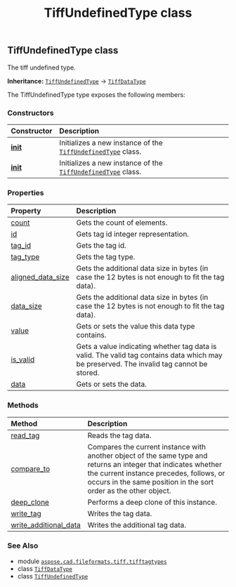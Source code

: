 ﻿---
title: TiffUndefinedType class
second_title: Aspose.CAD for Python via .NET API References
description: 
type: docs
weight: 140
url: /python-net/aspose.cad.fileformats.tiff.tifftagtypes/tiffundefinedtype/
is_root: false
---

## TiffUndefinedType class

The tiff undefined type.



**Inheritance:** [`TiffUndefinedType`](/cad/python-net/aspose.cad.fileformats.tiff.tifftagtypes/tiffundefinedtype) → 
[`TiffDataType`](/cad/python-net/aspose.cad.fileformats.tiff/tiffdatatype)



The TiffUndefinedType type exposes the following members:

### Constructors
| Constructor | Description |
| :- | :- |
| [__init__](/cad/python-net/aspose.cad.fileformats.tiff.tifftagtypes/tiffundefinedtype/__init__/#aspose.cad.fileformats.tiff.enums.TiffTags) | Initializes a new instance of the [`TiffUndefinedType`](/cad/python-net/aspose.cad.fileformats.tiff.tifftagtypes/tiffundefinedtype) class. |
| [__init__](/cad/python-net/aspose.cad.fileformats.tiff.tifftagtypes/tiffundefinedtype/__init__/#int) | Initializes a new instance of the [`TiffUndefinedType`](/cad/python-net/aspose.cad.fileformats.tiff.tifftagtypes/tiffundefinedtype) class. |


### Properties
| Property | Description |
| :- | :- |
| [count](/cad/python-net/aspose.cad.fileformats.tiff.tifftagtypes/tiffundefinedtype/count) | Gets the count of elements. |
| [id](/cad/python-net/aspose.cad.fileformats.tiff.tifftagtypes/tiffundefinedtype/id) | Gets tag id integer representation. |
| [tag_id](/cad/python-net/aspose.cad.fileformats.tiff.tifftagtypes/tiffundefinedtype/tag_id) | Gets the tag id. |
| [tag_type](/cad/python-net/aspose.cad.fileformats.tiff.tifftagtypes/tiffundefinedtype/tag_type) | Gets the tag type. |
| [aligned_data_size](/cad/python-net/aspose.cad.fileformats.tiff.tifftagtypes/tiffundefinedtype/aligned_data_size) | Gets the additional data size in bytes (in case the 12 bytes is not enough to fit the tag data). |
| [data_size](/cad/python-net/aspose.cad.fileformats.tiff.tifftagtypes/tiffundefinedtype/data_size) | Gets the additional data size in bytes (in case the 12 bytes is not enough to fit the tag data). |
| [value](/cad/python-net/aspose.cad.fileformats.tiff.tifftagtypes/tiffundefinedtype/value) | Gets or sets the value this data type contains. |
| [is_valid](/cad/python-net/aspose.cad.fileformats.tiff.tifftagtypes/tiffundefinedtype/is_valid) | Gets a value indicating whether tag data is valid. The valid tag contains data which may be preserved. The invalid tag cannot be stored. |
| [data](/cad/python-net/aspose.cad.fileformats.tiff.tifftagtypes/tiffundefinedtype/data) | Gets or sets the data. |


### Methods
| Method | Description |
| :- | :- |
| [read_tag](/cad/python-net/aspose.cad.fileformats.tiff.tifftagtypes/tiffundefinedtype/read_tag/#aspose.cad.fileformats.tiff.filemanagement.TiffStreamReader-int) | Reads the tag data. |
| [compare_to](/cad/python-net/aspose.cad.fileformats.tiff.tifftagtypes/tiffundefinedtype/compare_to/#any) | Compares the current instance with another object of the same type and returns an integer that indicates whether the current instance precedes, follows, or occurs in the same position in the sort order as the other object. |
| [deep_clone](/cad/python-net/aspose.cad.fileformats.tiff.tifftagtypes/tiffundefinedtype/deep_clone/#) | Performs a deep clone of this instance. |
| [write_tag](/cad/python-net/aspose.cad.fileformats.tiff.tifftagtypes/tiffundefinedtype/write_tag/#aspose.cad.fileformats.tiff.filemanagement.TiffStreamWriter-int) | Writes the tag data. |
| [write_additional_data](/cad/python-net/aspose.cad.fileformats.tiff.tifftagtypes/tiffundefinedtype/write_additional_data/#aspose.cad.fileformats.tiff.filemanagement.TiffStreamWriter) | Writes the additional tag data. |



### See Also
* module [`aspose.cad.fileformats.tiff.tifftagtypes`](..)
* class [`TiffDataType`](/cad/python-net/aspose.cad.fileformats.tiff/tiffdatatype)
* class [`TiffUndefinedType`](/cad/python-net/aspose.cad.fileformats.tiff.tifftagtypes/tiffundefinedtype)
